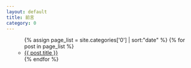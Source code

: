 ```yaml
---
layout: default
title: 前言
category: 0
---
```

<ul>
  <ul>
    {% assign page_list = site.categories['0'] | sort:"date" %}
    {% for post in page_list %}
      <li><a href="{{ post.url }}">{{ post.title }}</a></li>
    {% endfor %}
  </ul>
</ul>
